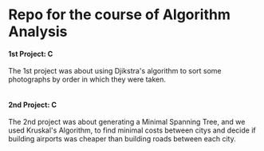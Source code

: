 # Repo for the course of Algorithm Analysis


**1st Project: C**<br />
<br />The 1st project was about using Djikstra's algorithm to sort some photographs by order in which they were taken.
<br />
<br />
<br />
**2nd Project: C**<br />
<br />The 2nd project was about generating a Minimal Spanning Tree, and we used Kruskal's Algorithm, to find minimal costs between citys and decide if building airports was cheaper than building roads between each city.



